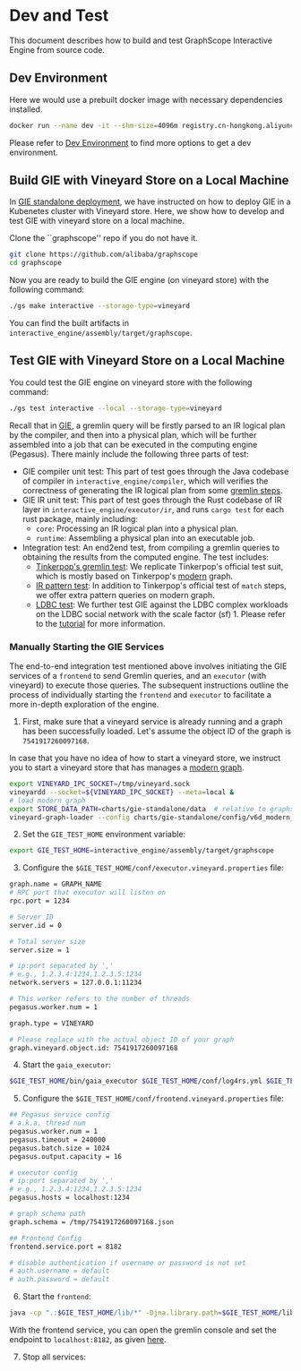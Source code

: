 # Dev and Test

This document describes how to build and test GraphScope Interactive Engine from source code.

## Dev Environment

Here we would use a prebuilt docker image with necessary dependencies installed.

```bash
docker run --name dev -it --shm-size=4096m registry.cn-hongkong.aliyuncs.com/graphscope/graphscope-dev:latest
```

Please refer to [Dev Environment](../development/dev_guide.md#dev-environment) to find more options to get a dev environment.

## Build GIE with Vineyard Store on a Local Machine
In [GIE standalone deployment](./deployment.md), we have instructed on how to deploy GIE in a Kubenetes cluster with Vineyard store. Here, we show how to develop and test GIE with vineyard store on a local machine.

Clone the ``graphscope'' repo if you do not have it.
```bash
git clone https://github.com/alibaba/graphscope
cd graphscope
```

Now you are ready to build the GIE engine (on vineyard store) with the following command:
```bash
./gs make interactive --storage-type=vineyard
```
You can find the built artifacts in `interactive_engine/assembly/target/graphscope`.

## Test GIE with Vineyard Store on a Local Machine
You could test the GIE engine on vineyard store with the following command:
```bash
./gs test interactive --local --storage-type=vineyard
```

Recall that in [GIE](./design_of_gie.md), a gremlin query will be firstly parsed to an IR logical plan by the compiler, and then into a physical plan,
which will be further assembled into a job that can be executed in the
computing engine (Pegasus). There mainly include the following three parts of test:

- GIE compiler unit test: This part of test goes through the Java codebase of compiler in `interactive_engine/compiler`,
which will verifies the correctness of generating the IR logical plan from some [gremlin steps](https://github.com/alibaba/GraphScope/tree/main/interactive_engine/compiler/src/test/java/com/alibaba/graphscope/gremlin).
- GIE IR unit test: This part of test goes through the Rust codebase of IR layer in `interactive_engine/executor/ir`, and runs `cargo test`
for each rust package, mainly including:
  - `core`: Processing an IR logical plan into a physical plan.
  - `runtime`: Assembling a physical plan into an executable job.
- Integration test: An end2end test, from compiling a gremlin queries to obtaining the results from the
computed engine. The test includes:
  - [Tinkerpop's gremlin test](https://github.com/alibaba/GraphScope/tree/main/interactive_engine/compiler/src/main/java/com/alibaba/graphscope/gremlin/integration/suite/standard): We replicate Tinkerpop's official test suit, which is mostly based on Tinkerpop's [modern](https://tinkerpop.apache.org/docs/3.6.2/tutorials/getting-started/)
  graph.
  - [IR pattern test](https://github.com/alibaba/GraphScope/tree/main/interactive_engine/compiler/src/main/java/com/alibaba/graphscope/gremlin/integration/suite/pattern): In addition to Tinkerpop's official test of `match` steps, we offer extra pattern queries on modern graph.
  - [LDBC test](https://github.com/alibaba/GraphScope/blob/main/interactive_engine/compiler/src/main/java/com/alibaba/graphscope/gremlin/integration/suite/ldbc): We further test GIE against the LDBC complex workloads on the LDBC social network with the scale factor (sf) 1.
   Please refer to the [tutorial](./tutorial_ldbc_gremlin.md) for more information.

### Manually Starting the GIE Services
The end-to-end integration test mentioned above involves initiating the GIE services of a `frontend` to send Gremlin queries, and an `executor` (with vineyard) to execute those queries. The subsequent instructions outline the process of individually starting the `frontend` and `executor` to facilitate a more in-depth exploration of the engine.

1. First, make sure that a vineyard service is already running and a graph has been successfully loaded. Let's assume the object ID of the graph is `7541917260097168`.

In case that you have no idea of how to start a vineyard store, we instruct you to
start a vineyard store that has manages a [modern graph](https://tinkerpop.apache.org/docs/3.6.2/tutorials/getting-started/).

```bash
export VINEYARD_IPC_SOCKET=/tmp/vineyard.sock
vineyardd --socket=${VINEYARD_IPC_SOCKET} --meta=local &
# load modern graph
export STORE_DATA_PATH=charts/gie-standalone/data  # relative to graphscope repo
vineyard-graph-loader --config charts/gie-standalone/config/v6d_modern_loader.json
```

2. Set the `GIE_TEST_HOME` environment variable:
```bash
export GIE_TEST_HOME=interactive_engine/assembly/target/graphscope
```
3. Configure the `$GIE_TEST_HOME/conf/executor.vineyard.properties` file:
```bash
graph.name = GRAPH_NAME
# RPC port that executor will listen on
rpc.port = 1234

# Server ID
server.id = 0

# Total server size
server.size = 1

# ip:port separated by ','
# e.g., 1.2.3.4:1234,1.2.3.5:1234
network.servers = 127.0.0.1:11234

# This worker refers to the number of threads
pegasus.worker.num = 1

graph.type = VINEYARD

# Please replace with the actual object ID of your graph
graph.vineyard.object.id: 7541917260097168
```

4. Start the `gaia_executor`:
```bash
$GIE_TEST_HOME/bin/gaia_executor $GIE_TEST_HOME/conf/log4rs.yml $GIE_TEST_HOME/conf/executor.vineyard.properties &
```

5. Configure the `$GIE_TEST_HOME/conf/frontend.vineyard.properties` file:
```bash
## Pegasus service config
# a.k.a. thread num
pegasus.worker.num = 1
pegasus.timeout = 240000
pegasus.batch.size = 1024
pegasus.output.capacity = 16

# executor config
# ip:port separated by ','
# e.g., 1.2.3.4:1234,1.2.3.5:1234
pegasus.hosts = localhost:1234

# graph schema path
graph.schema = /tmp/7541917260097168.json

## Frontend Config
frontend.service.port = 8182

# disable authentication if username or password is not set
# auth.username = default
# auth.password = default
```

6. Start the `frontend`:
```bash
java -cp ".:$GIE_TEST_HOME/lib/*" -Djna.library.path=$GIE_TEST_HOME/lib com.alibaba.graphscope.frontend.Frontend $GIE_TEST_HOME/conf/frontend.vineyard.properties &
```

With the frontend service, you can open the gremlin console and set the endpoint to
`localhost:8182`, as given [here](./deployment.md#deploy-your-first-gie-service).

7. Stop all services:
